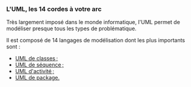 ### L'UML, les 14 cordes à votre arc

Très largement imposé dans le monde informatique, l'UML permet de modéliser presque tous les types de problématique.

Il est composé de 14 langages de modélisation dont les plus importants sont :
- [UML de classes ;](https://fr.wikipedia.org/wiki/Diagramme_de_classes)
- [UML de séquence ;](https://fr.wikipedia.org/wiki/Diagramme_de_s%C3%A9quence)
- [UML d'activité ;](https://fr.wikipedia.org/wiki/Diagramme_d%27activit%C3%A9)
- [UML de package.](https://fr.wikipedia.org/wiki/Diagramme_des_paquetages)

